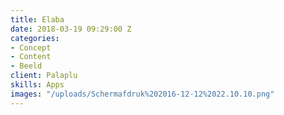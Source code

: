 ```yaml
---
title: Elaba
date: 2018-03-19 09:29:00 Z
categories:
- Concept
- Content
- Beeld
client: Palaplu
skills: Apps
images: "/uploads/Schermafdruk%202016-12-12%2022.10.10.png"
---
```


